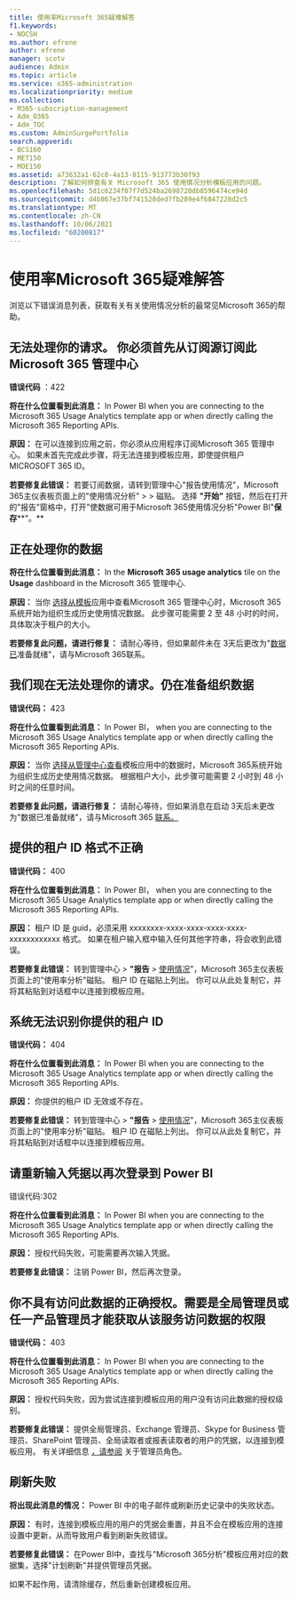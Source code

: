 ```yaml
---
title: 使用率Microsoft 365疑难解答
f1.keywords:
- NOCSH
ms.author: efrene
author: efrene
manager: scotv
audience: Admin
ms.topic: article
ms.service: o365-administration
ms.localizationpriority: medium
ms.collection:
- M365-subscription-management
- Adm_O365
- Adm_TOC
ms.custom: AdminSurgePortfolio
search.appverid:
- BCS160
- MET150
- MOE150
ms.assetid: a73632a1-62c8-4a13-8115-913773b30f93
description: 了解如何排查有关 Microsoft 365 使用情况分析模板应用的问题。
ms.openlocfilehash: 5d1c6234f07f7d524ba2698720db8596474ce94d
ms.sourcegitcommit: d4b867e37bf741528ded7fb289e4f6847228d2c5
ms.translationtype: MT
ms.contentlocale: zh-CN
ms.lasthandoff: 10/06/2021
ms.locfileid: "60200817"
---
```

# <a name="troubleshooting-microsoft-365-usage-analytics"></a>使用率Microsoft 365疑难解答

浏览以下错误消息列表，获取有关有关使用情况分析的最常见Microsoft 365的帮助。
  
    
## <a name="we-are-unable-to-process-your-request-you-have-to-first-subscribe-to-this-data-from-the-microsoft-365-admin-center"></a>无法处理你的请求。 你必须首先从订阅源订阅此Microsoft 365 管理中心

 **错误代码** ：422 
  
 **将在什么位置看到此消息：** In Power BI when you are connecting to the Microsoft 365 Usage Analytics template app or when directly calling the Microsoft 365 Reporting APIs. 
  
 **原因：** 在可以连接到应用之前，你必须从应用程序订阅Microsoft 365 管理中心。 如果未首先完成此步骤，将无法连接到模板应用，即使提供租户MICROSOFT 365 ID。 
  
 **若要修复此错误：** 若要订阅数据，请转到管理中心"报告使用情况"，Microsoft 365主仪表板页面上的"使用情况分析" \>  \> <a href="https://go.microsoft.com/fwlink/p/?linkid=2074756" target="_blank"></a>磁贴。 选择 **"开始"** 按钮，然后在打开的"报告"窗格中，打开"使数据可用于Microsoft 365使用情况分析"Power BI"**保存****"。**
  
## <a name="we-are-processing-your-data"></a>正在处理你的数据

 **将在什么位置看到此消息：** In the **Microsoft 365 usage analytics** tile on the **Usage** dashboard in the Microsoft 365 管理中心. 
  
 **原因：** 当你 [选择从模板](enable-usage-analytics.md)应用中查看Microsoft 365 管理中心时，Microsoft 365系统开始为组织生成历史使用情况数据。 此步骤可能需要 2 至 48 小时的时间，具体取决于租户的大小。 
  
 **若要修复此问题，请进行修复：** 请耐心等待，但如果邮件未在 3天后更改为"[数据已](../../business-video/get-help-support.md)准备就绪"，请与Microsoft 365联系。
  
## <a name="we-are-unable-to-process-your-request-at-this-time-we-are-still-preparing-the-data-for-your-organization"></a>我们现在无法处理你的请求。仍在准备组织数据

 **错误代码：** 423 
  
 **将在什么位置看到此消息：** In Power BI， when you are connecting to the Microsoft 365 Usage Analytics template app or when directly calling the Microsoft 365 Reporting APIs. 
  
 **原因：** 当你 [选择从管理中心查看](enable-usage-analytics.md)模板应用中的数据时，Microsoft 365系统开始为组织生成历史使用情况数据。 根据租户大小，此步骤可能需要 2 小时到 48 小时之间的任意时间。 
  
 **若要修复此问题，请进行修复：** 请耐心等待，但如果消息在启动 3天后未更改为"数据已准备就绪"，请与Microsoft 365 [联系。](../../business-video/get-help-support.md)
  
## <a name="the-tenant-id-you-provided-is-not-in-the-correct-format"></a>提供的租户 ID 格式不正确

 **错误代码：** 400 
  
 **将在什么位置看到此消息：** In Power BI， when you are connecting to the Microsoft 365 Usage Analytics template app or when directly calling the Microsoft 365 Reporting APIs. 
  
 **原因：** 租户 ID 是 guid，必须采用 xxxxxxxx-xxxx-xxxx-xxxx-xxxx-xxxxxxxxxxxx 格式。 如果在租户输入框中输入任何其他字符串，将会收到此错误。 
  
 **若要修复此错误：** 转到管理中心 \> **"报告** \> <a href="https://go.microsoft.com/fwlink/p/?linkid=2074756" target="_blank">使用情况</a>"，Microsoft 365主仪表板页面上的"使用率分析"磁贴。 租户 ID 在磁贴上列出。 你可以从此处复制它，并将其粘贴到对话框中以连接到模板应用。 
  
## <a name="the-tenant-id-you-provided-is-not-recognized-by-our-system"></a>系统无法识别你提供的租户 ID

 **错误代码：** 404 
  
 **将在什么位置看到此消息：** In Power BI when you are connecting to the Microsoft 365 Usage Analytics template app or when directly calling the Microsoft 365 Reporting APIs. 
  
 **原因：** 你提供的租户 ID 无效或不存在。 
  
 **若要修复此错误：** 转到管理中心 \> **"报告** \> <a href="https://go.microsoft.com/fwlink/p/?linkid=2074756" target="_blank">使用情况</a>"，Microsoft 365主仪表板页面上的"使用率分析"磁贴。 租户 ID 在磁贴上列出。 你可以从此处复制它，并将其粘贴到对话框中以连接到模板应用。 
  
## <a name="please-re-enter-your-credentials-to-sign-in-to-power-bi-again"></a>请重新输入凭据以再次登录到 Power BI

错误代码:302
  
 **将在什么位置看到此消息：** In Power BI when you are connecting to the Microsoft 365 Usage Analytics template app or when directly calling the Microsoft 365 Reporting APIs. 
  
 **原因：** 授权代码失败，可能需要再次输入凭据。 
  
 **若要修复此错误：** 注销 Power BI，然后再次登录。 
  
## <a name="you-do-not-have-the-right-authorization-to-access-to-this-data-to-be-able-to-gain-access-to-the-data-from-this-service-you-need-to-be-either-a-global-admin-or-any-one-of-the-product-admins"></a>你不具有访问此数据的正确授权。需要是全局管理员或任一产品管理员才能获取从该服务访问数据的权限

 **错误代码：** 403 
  
 **将在什么位置看到此消息：** In Power BI when you are connecting to the Microsoft 365 Usage Analytics template app or when directly calling the Microsoft 365 Reporting APIs. 
  
 **原因：** 授权代码失败，因为尝试连接到模板应用的用户没有访问此数据的授权级别。 
  
 **若要修复此错误：** 提供全局管理员、Exchange 管理员、Skype for Business 管理员、SharePoint 管理员、全局读取者或报表读取者的用户的凭据，以连接到模板应用。   有关详细信息 [，请参阅](../add-users/about-admin-roles.md) 关于管理员角色。 
  
## <a name="refresh-failed"></a>刷新失败

 **将出现此消息的情况：** Power BI 中的电子邮件或刷新历史记录中的失败状态。 
  
 **原因：** 有时，连接到模板应用的用户的凭据会重置，并且不会在模板应用的连接设置中更新，从而导致用户看到刷新失败错误。 
  
 **若要修复此错误：** 在Power BI中，查找与"Microsoft 365分析"模板应用对应的数据集，选择"计划刷新"并提供管理员凭据。 
  
如果不起作用，请清除缓存，然后重新创建模板应用。
  
  
